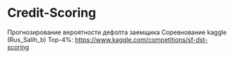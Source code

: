 # Credit-Scoring
Прогнозирование вероятности дефолта заемщика
Соревнование kaggle (Rus_Salih_b) Top-4%: https://www.kaggle.com/competitions/sf-dst-scoring
